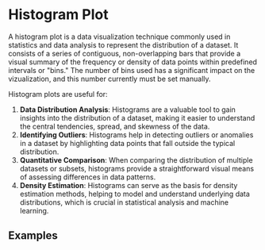 # Histogram Plot

A histogram plot is a data visualization technique commonly used in statistics and data analysis to represent the distribution of a dataset. It consists of a series of contiguous, non-overlapping bars that provide a visual summary of the frequency or density of data points within predefined intervals or "bins." The number of bins used has a significant impact on the vizualization, and this number currently must be set manually.

Histogram plots are useful for:

1. **Data Distribution Analysis**: Histograms are a valuable tool to gain insights into the distribution of a dataset, making it easier to understand the central tendencies, spread, and skewness of the data.
2. **Identifying Outliers**: Histograms help in detecting outliers or anomalies in a dataset by highlighting data points that fall outside the typical distribution.
3. **Quantitative Comparison**: When comparing the distribution of multiple datasets or subsets, histograms provide a straightforward visual means of assessing differences in data patterns.
4. **Density Estimation**: Histograms can serve as the basis for density estimation methods, helping to model and understand underlying data distributions, which is crucial in statistical analysis and machine learning.

## Examples
